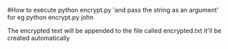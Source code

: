 #How to execute
python encrypt.py 'and pass the string as an argument'
	for eg python encrypt.py john

The encrypted text will be appended to the file called encrypted.txt it'll be created automatically
